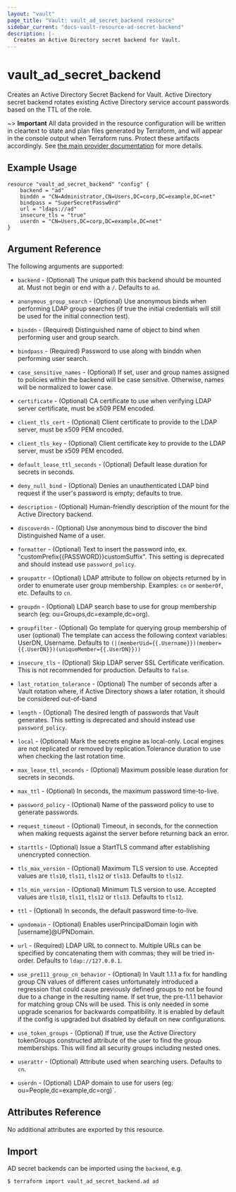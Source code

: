 ```yaml
---
layout: "vault"
page_title: "Vault: vault_ad_secret_backend resource"
sidebar_current: "docs-vault-resource-ad-secret-backend"
description: |-
  Creates an Active Directory secret backend for Vault.
---
```


# vault\_ad\_secret\_backend

Creates an Active Directory Secret Backend for Vault. Active Directory secret backend
rotates existing Active Directory service account passwords based on the TTL of the role.

~> **Important** All data provided in the resource configuration will be
written in cleartext to state and plan files generated by Terraform, and
will appear in the console output when Terraform runs. Protect these
artifacts accordingly. See
[the main provider documentation](../index.html)
for more details.

## Example Usage

```hcl
resource "vault_ad_secret_backend" "config" {
    backend = "ad"
    binddn = "CN=Administrator,CN=Users,DC=corp,DC=example,DC=net"
    bindpass = "SuperSecretPassw0rd"
    url = "ldaps://ad"
    insecure_tls = "true"
    userdn = "CN=Users,DC=corp,DC=example,DC=net"
}
```

## Argument Reference

The following arguments are supported:

* `backend` - (Optional) The unique path this backend should be mounted at. Must
not begin or end with a `/`. Defaults to `ad`.

* `anonymous_group_search` - (Optional) Use anonymous binds when performing LDAP group searches
(if true the initial credentials will still be used for the initial connection test).

* `binddn` - (Required) Distinguished name of object to bind when performing user and group search.

* `bindpass` - (Required) Password to use along with binddn when performing user search.

* `case_sensitive_names` - (Optional)  If set, user and group names assigned to policies within the
backend will be case sensitive. Otherwise, names will be normalized to lower case.

* `certificate` - (Optional) CA certificate to use when verifying LDAP server certificate, must be
x509 PEM encoded.

* `client_tls_cert` - (Optional) Client certificate to provide to the LDAP server, must be x509 PEM encoded.

* `client_tls_key` - (Optional) Client certificate key to provide to the LDAP server, must be x509 PEM encoded.

* `default_lease_ttl_seconds` - (Optional) Default lease duration for secrets in seconds.

* `deny_null_bind` - (Optional) Denies an unauthenticated LDAP bind request if the user's password is empty;
defaults to true.

* `description` - (Optional) Human-friendly description of the mount for the Active Directory backend.

* `discoverdn` - (Optional) Use anonymous bind to discover the bind Distinguished Name of a user.

* `formatter` - (Optional) Text to insert the password into, ex. "customPrefix{{PASSWORD}}customSuffix". This
setting is deprecated and should instead use `password_policy`.

* `groupattr` - (Optional) LDAP attribute to follow on objects returned by <groupfilter> in order to enumerate
user group membership. Examples: `cn` or `memberOf`, etc. Defaults to `cn`.

* `groupdn` - (Optional) LDAP search base to use for group membership search (eg: ou=Groups,dc=example,dc=org).

* `groupfilter` - (Optional) Go template for querying group membership of user (optional) The template can access
the following context variables: UserDN, Username. Defaults to `(|(memberUid={{.Username}})(member={{.UserDN}})(uniqueMember={{.UserDN}}))`

* `insecure_tls` - (Optional) Skip LDAP server SSL Certificate verification. This is not recommended for production.
Defaults to `false`.

* `last_rotation_tolerance` - (Optional) The number of seconds after a Vault rotation where, if Active Directory
shows a later rotation, it should be considered out-of-band

* `length` - (Optional) The desired length of passwords that Vault generates. This
setting is deprecated and should instead use `password_policy`.

* `local` - (Optional) Mark the secrets engine as local-only. Local engines are not replicated or removed by
replication.Tolerance duration to use when checking the last rotation time.

* `max_lease_ttl_seconds` - (Optional) Maximum possible lease duration for secrets in seconds.

* `max_ttl` - (Optional) In seconds, the maximum password time-to-live.

* `password_policy` - (Optional) Name of the password policy to use to generate passwords.

* `request_timeout` - (Optional) Timeout, in seconds, for the connection when making requests against the server
before returning back an error.

* `starttls` - (Optional) Issue a StartTLS command after establishing unencrypted connection.

* `tls_max_version` - (Optional) Maximum TLS version to use. Accepted values are `tls10`, `tls11`,
`tls12` or `tls13`. Defaults to `tls12`.

* `tls_min_version` - (Optional)  Minimum TLS version to use. Accepted values are `tls10`, `tls11`,
`tls12` or `tls13`. Defaults to `tls12`.

* `ttl` - (Optional) In seconds, the default password time-to-live.

* `upndomain` - (Optional) Enables userPrincipalDomain login with [username]@UPNDomain.

* `url` - (Required) LDAP URL to connect to. Multiple URLs can be specified by concatenating
them with commas; they will be tried in-order. Defaults to `ldap://127.0.0.1`.

* `use_pre111_group_cn_behavior` - (Optional) In Vault 1.1.1 a fix for handling group CN values of
different cases unfortunately introduced a regression that could cause previously defined groups
to not be found due to a change in the resulting name. If set true, the pre-1.1.1 behavior for
matching group CNs will be used. This is only needed in some upgrade scenarios for backwards
compatibility. It is enabled by default if the config is upgraded but disabled by default on
new configurations.

* `use_token_groups` - (Optional) If true, use the Active Directory tokenGroups constructed attribute of the
user to find the group memberships. This will find all security groups including nested ones.

* `userattr` - (Optional) Attribute used when searching users. Defaults to `cn`.

* `userdn` - (Optional) LDAP domain to use for users (eg: ou=People,dc=example,dc=org)`.

## Attributes Reference

No additional attributes are exported by this resource.

## Import

AD secret backends can be imported using the `backend`, e.g.

```
$ terraform import vault_ad_secret_backend.ad ad
```
